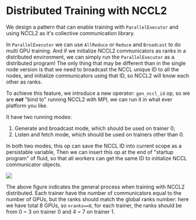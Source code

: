 # Distributed Training with NCCL2

We design a pattern that can enable training with `ParallelExecutor` and
using NCCL2 as it's collective communication library.

In `ParallelExecutor` we can use `AllReduce` or `Reduce` and `Broadcast`
to do multi GPU training. And if we initialize NCCL2 communicators as
ranks in a distributed environment, we can simply run the `ParallelExecutor`
as a distributed program! The only thing that may be different than in
the single node version is that we need to broadcast the NCCL unique ID
to all the nodes, and initialize communicators using that ID, so NCCL2
will know each other as ranks.

To achieve this feature, we introduce a new operator: `gen_nccl_id` op,
so we are ***not*** "bind to" running NCCL2 with MPI, we can run it in
what ever platform you like.

It have two running modes:

1. Generate and broadcast mode, which should be used on trainer 0;
1. Listen and fetch mode, which should be used on trainers other than 0.

In both two modes, this op can save the NCCL ID into current scope as a
persistable variable, Then we can insert this op at the end of
"startup program" of fluid, so that all workers can get the same ID to
initialize NCCL communicator objects.

<img src="src/nccl2_design.png">

The above figure indicates the general process when training with NCCL2
distributed. Each trainer have the number of communicators equal to the
number of GPUs, but the ranks should match the global ranks number: here
we have total 8 GPUs, so `nranks==8`, for each trainer, the ranks should
be from 0 ~ 3 on trainer 0 and 4 ~ 7 on trainer 1.
